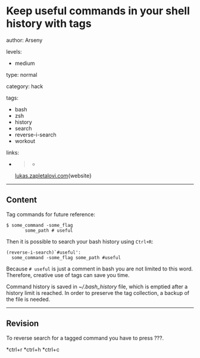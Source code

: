 # Keep useful commands in your shell history with tags
author: Arseny

levels:

  - medium

type: normal

category: hack

tags:
  - bash
  - zsh
  - history
  - search
  - reverse-i-search
  - workout


links:

  - >-
    [lukas.zapletalovi.com](https://lukas.zapletalovi.com/2013/03/never-lost-your-bash-history-again.html){website}

---
## Content

Tag commands for future reference:
```
$ some_command -some_flag
       some_path # useful
```

Then it is possible to search your bash history using `Ctrl+R`:

```text
(reverse-i-search)`#useful': 
  some_command -some_flag some_path #useful 
```

Because `# useful` is just a comment in bash you are not limited to this word. Therefore, creative use of tags can save you time. 

Command history is saved in *~/.bash_history* file, which is emptied after a history limit is reached. In order to preserve the tag collection, a backup of the file is needed.

---
## Revision

To reverse search for a tagged command you have to press ???.

*ctrl+r
*ctrl+h
*ctrl+c